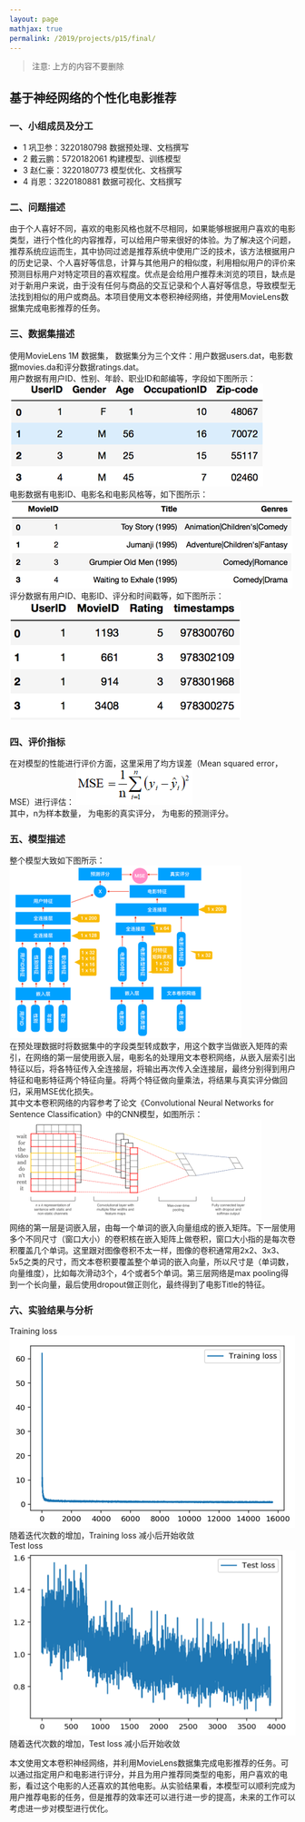 ```yaml
---
layout: page
mathjax: true
permalink: /2019/projects/p15/final/
---
```


> 注意: 上方的内容不要删除

## 基于神经网络的个性化电影推荐

### 一、小组成员及分工
- 1 巩卫参：3220180798 数据预处理、文档撰写
- 2 戴云鹏：5720182061 构建模型、训练模型
- 3 赵仁豪：3220180773 模型优化、文档撰写
- 4 肖恩：3220180881 数据可视化、文档撰写


### 二、问题描述
由于个人喜好不同，喜欢的电影风格也就不尽相同，如果能够根据用户喜欢的电影类型，进行个性化的内容推荐，可以给用户带来很好的体验。为了解决这个问题，推荐系统应运而生，其中协同过滤是推荐系统中使用广泛的技术，该方法根据用户的历史记录、个人喜好等信息，计算与其他用户的相似度，利用相似用户的评价来预测目标用户对特定项目的喜欢程度。优点是会给用户推荐未浏览的项目，缺点是对于新用户来说，由于没有任何与商品的交互记录和个人喜好等信息，导致模型无法找到相似的用户或商品。本项目使用文本卷积神经网络，并使用MovieLens数据集完成电影推荐的任务。

### 三、数据集描述
使用MovieLens 1M 数据集， 数据集分为三个文件：用户数据users.dat，电影数据movies.da和评分数据ratings.dat。    
用户数据有用户ID、性别、年龄、职业ID和邮编等，字段如下图所示：  
![](https://github.com/x3e7/bitdm.github.io/blob/master/2019/projects/P15/picture/1.png)  
电影数据有电影ID、电影名和电影风格等，如下图所示：  
![](https://github.com/x3e7/bitdm.github.io/blob/master/2019/projects/P15/picture/2.png)  
评分数据有用户ID、电影ID、评分和时间戳等，如下图所示：    
![](https://github.com/x3e7/bitdm.github.io/blob/master/2019/projects/P15/picture/3.png)  
### 四、评价指标
在对模型的性能进行评价方面，这里采用了均方误差（Mean squared error，MSE）进行评估：
![](https://github.com/x3e7/bitdm.github.io/blob/master/2019/projects/P15/picture/4.png)   
其中，n为样本数量， 为电影的真实评分， 为电影的预测评分。

### 五、模型描述
整个模型大致如下图所示：  
![](https://github.com/x3e7/bitdm.github.io/blob/master/2019/projects/P15/picture/5.png)    
在预处理数据时将数据集中的字段类型转成数字，用这个数字当做嵌入矩阵的索引，在网络的第一层使用嵌入层，电影名的处理用文本卷积网络，从嵌入层索引出特征以后，将各特征传入全连接层，将输出再次传入全连接层，最终分别得到用户特征和电影特征两个特征向量。将两个特征做向量乘法，将结果与真实评分做回归，采用MSE优化损失。  
其中文本卷积网络的内容参考了论文《Convolutional Neural Networks for Sentence Classification》中的CNN模型，如图所示：  
![](https://github.com/x3e7/bitdm.github.io/blob/master/2019/projects/P15/picture/6.png)    
网络的第一层是词嵌入层，由每一个单词的嵌入向量组成的嵌入矩阵。下一层使用多个不同尺寸（窗口大小）的卷积核在嵌入矩阵上做卷积，窗口大小指的是每次卷积覆盖几个单词。这里跟对图像卷积不太一样，图像的卷积通常用2x2、3x3、5x5之类的尺寸，而文本卷积要覆盖整个单词的嵌入向量，所以尺寸是（单词数，向量维度），比如每次滑动3个，4个或者5个单词。第三层网络是max pooling得到一个长向量，最后使用dropout做正则化，最终得到了电影Title的特征。


### 六、实验结果与分析
Training loss  
![](https://github.com/x3e7/bitdm.github.io/blob/master/2019/projects/P15/picture/7.png)   
随着迭代次数的增加，Training loss 减小后开始收敛  
Test loss  
![](https://github.com/x3e7/bitdm.github.io/blob/master/2019/projects/P15/picture/8.png)   
随着迭代次数的增加，Test loss 减小后开始收敛

本文使用文本卷积神经网络，并利用MovieLens数据集完成电影推荐的任务。可以通过指定用户和电影进行评分，并且为用户推荐同类型的电影，用户喜欢的电影，看过这个电影的人还喜欢的其他电影。从实验结果看，本模型可以顺利完成为用户推荐电影的任务，但是推荐的效率还可以进行进一步的提高，未来的工作可以考虑进一步对模型进行优化。
  
 

